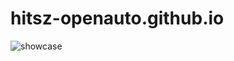 # hitsz-openauto.github.io

![showcase](https://mitcher-1316637614.cos.ap-nanjing.myqcloud.com/hoa/20231116145030.png?imageSlim)


